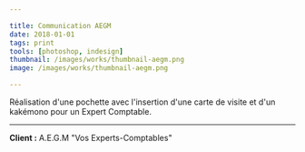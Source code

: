 ```yaml
---

title: Communication AEGM
date: 2018-01-01
tags: print
tools: [photoshop, indesign]
thumbnail: /images/works/thumbnail-aegm.png
image: /images/works/thumbnail-aegm.png

---
```


Réalisation d'une pochette avec l'insertion d'une carte de visite et d'un kakémono pour un Expert Comptable.

---

**Client :** A.E.G.M "Vos Experts-Comptables"
